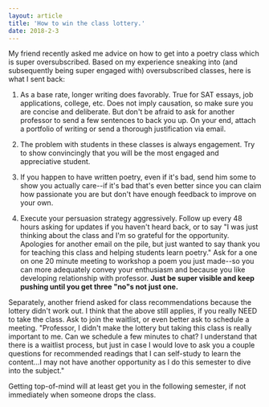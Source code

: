 ```yaml
---
layout: article
title: 'How to win the class lottery.'
date: 2018-2-3
---
```


My friend recently asked me advice on how to get into a poetry class which is super oversubscribed. Based on my experience sneaking into (and subsequently being super engaged with) oversubscribed classes, here is what I sent back:

1. As a base rate, longer writing does favorably. True for SAT essays, job applications, college, etc. Does not imply causation, so make sure you are concise and deliberate. But don't be afraid to ask for another professor to send a few sentences to back you up. On your end, attach a portfolio of writing or send a thorough justification via email.

2. The problem with students in these classes is always engagement. Try to show convincingly that you will be the most engaged and appreciative student.

3. If you happen to have written poetry, even if it's bad, send him some to show you actually care--if it's bad that's even better since you can claim how passionate you are but don't have enough feedback to improve on your own.

4. Execute your persuasion strategy aggressively. Follow up every 48 hours asking for updates if you haven't heard back, or to say "I was just thinking about the class and I'm so grateful for the opportunity. Apologies for another email on the pile, but just wanted to say thank you for teaching this class and helping students learn poetry." Ask for a one on one 20 minute meeting to workshop a poem you just made--so you can more adequately convey your enthusiasm and because you like developing relationship with professor. **Just be super visible and keep pushing until you get three "no"s not just one.**

Separately, another friend asked for class recommendations because the lottery didn't work out. I think that the above still applies, if you really NEED to take the class. Ask to join the waitlist, or even better ask to schedule a meeting. "Professor, I didn't make the lottery but taking this class is really important to me. Can we schedule a few minutes to chat? I understand that there is a waitlist process, but just in case I would love to ask you a couple questions for recommended readings that I can self-study to learn the content...I may not have another opportunity as I do this semester to dive into the subject."

Getting top-of-mind will at least get you in the following semester, if not immediately when someone drops the class.
